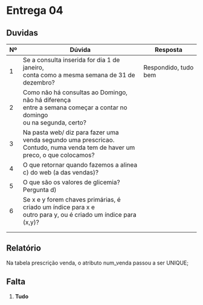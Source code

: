 # Entrega 04

## Duvidas

| Nº   | Dúvida                      | Resposta                                                     |
| ---- | --------------------------- | ------------------------------------------------------------ |
|  1   | Se a consulta inserida for dia 1 de janeiro, <br /> conta como a mesma semana de 31 de dezembro?     |     Respondido, tudo bem     |
|  2   | Como não há consultas ao Domingo, não há diferença <br /> entre a semana começar a contar no domingo <br /> ou na segunda, certo?    |          |
|  3   | Na pasta web/ diz para fazer uma venda segundo uma prescricao.<br/> Contudo, numa venda tem de haver um preco, o que colocamos?       |          |
|  4   | O que retornar quando fazemos a alinea c) do web (a das vendas)?      |          |
|  5   | O que são os valores de glicemia? Pergunta d)        |          |
|  6   | Se x e y forem chaves primárias, é criado um índice para x e <br/> outro para y, ou é criado um índice para (x,y)?       |          |
|      |        |          |
|      |        |          |

## Relatório

Na tabela prescrição venda, o atributo num_venda passou a ser UNIQUE;


## Falta

1. **Tudo**
